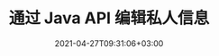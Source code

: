 ---
############################# Static ############################
layout: "product"
date: 2021-04-27T09:31:06+03:00
draft: false

product: "Redaction"
product_tag: "redaction"
platform: "Java"
platform_tag: "java"

############################# Head ############################
head_title: "Java 编辑 API |隐藏 PDF Word Excel 图像中的敏感数据"
head_description: "Java 文档编校 API – 通过各种编校类型隐藏 PDF、Word、Excel、PowerPoint 演示文稿和光栅图像中的个人数据."

############################# Header ############################
title: "通过 Java API 编辑私人信息"
description: "使用 Java 编校 API 从文档、工作表、演示文稿、PDF 和光栅图像文件中排除或隐藏个人信息和元数据."
button:
    enable: true

############################# SubMenu ############################
submenu:
    enable: true
    
    left:
        img_alt: "GroupDocs.Redaction for Java"
        image: "/border/groupdocs-redaction-java.svg"
        product: "GroupDocs.Redaction"
        platform: "Java"

    middle:
        button:
            # button loop
            - link: "#overview"
              text: "概述"

            # button loop
            - link: "#features"
              text: "特征"

            # button loop
            - link: "#support"
              text: "Support"

            # button loop
            - link: "https://products.groupdocs.app/redaction"
              text: "Live Demo"

            # button loop
            - link: "https://purchase.groupdocs.com/pricing/redaction/java"
              text: "价钱"

    right:
        link_download: "https://downloads.groupdocs.com/redaction"
        link_learn: "https://docs.groupdocs.com/redaction/java/"
        link_buy: "https://purchase.groupdocs.com"

############################# 概述 ############################
overview:
    enable: true
    content: |
      GroupDocs.Redaction for Java API 允许开发人员从 Microsoft Word、Excel、PowerPoint、PDF 和图像等流行文件格式中删除敏感数据，以便可以使用和分发，但仍然可以保护机密信息。编校库提供了一个独立于格式的单一界面，可以通过文本、元数据和注释编校类型编校任何类型的分类信息，包括社会保险号、医疗信息、财务、专有、法律甚至贸易细节。它允许您以原始格式保存文档，并使用原始页面的光栅图像创建经过净化的 PDF 文档。
    tabs:
      enable: true     
      
      ## TAB ONE ##
      tab_one:
        description: |
          以下是 Java 的 GroupDocs.Redaction 的概述：

        right:
          enable: true
          icon: "fab fa-html5"
          title: "概述"
          content: |
            * 编辑文本
            * 编辑元数据
            * 编辑注释
            * 编辑表格文档
            * 编辑受保护的文件
            * 定制
      
      ## TAB TWO ##
      tab_two:
        description: |
          GroupDocs.Redaction for Java 支持以下 [文档文件格式](https://docs.groupdocs.com/redaction/java/supported-document-formats/)：

        right:
          enable: true
          table:
            # table loop
            - title: "编辑文本, Metadata & Comments"
              content: |
                * **Word**: DOC, DOCX, DOT, ODT, DOTX, DOCM, DOTM, RTF
                * **Excel**: XLS, XLSX, XLT, XLTX, XLSM, XLTM, CSV
                * **PowerPoint**: PPT, PPTX, PPS, PPSX, POTX, PPTM, PPSM, POTM
                * **固定布局**: PDF
                * **光栅图像**: JPG, BMP, PNG, GIF, TIFF

      ## TAB THREE ##
      tab_three:
        description: |
          GroupDocs.Redaction for Java 支持以下操作系统、框架和包管理器:
        
        left:
          enable: true
          table:
            # table loop
            - icon: "fab fa-windows"
              title: "操作系统"
              content: |
                * Microsoft Windows Desktop
                * Microsoft Windows Server
                * Linux
                * MacOS

            # table loop
            - icon: "fas fa-code"
              title: "支持的框架"
              content: |
                * Java 7 (1.7) 及更高版本

        right:
          enable: true
          table:
            # table loop
            - icon: "fas fa-cogs"
              title: "开发环境"
              content: |
                * NetBeans
                * IntelliJ IDEA
                * Eclipse
            # table loop
            - icon: "fas fa-tools"
              title: "构建自动化工具"
              content: |
                * Maven

############################# 特征 ############################
features:
    enable: true
    title: "GroupDocs.Redaction for Java 特征"

    feature:
      # feature loop
      - icon: "fas fa-copy"
        content: "搜索和编辑搜索字符串的完全匹配"

      # feature loop
      - icon: "fas fa-eye"
        content: "控制编辑过程并跳过特定匹配"

      # feature loop
      - icon: "fas fa-bolt"
        content: "使用正则表达式查找和编辑"
      
      # feature loop
      - icon: "fas fa-file-powerpoint"
        content: "内置对办公格式和 PDF 的支持"

      # feature loop
      - icon: "fas fa-code"
        content: "清除元数据或编辑元数据值"

      # feature loop
      - icon: "fas fa-cloud"
        content: "限制对特定工作表和列的编辑"

      # feature loop
      - icon: "fas fa-remove-format"
        content: "删除注释或编辑其文本"

      # feature loop
      - icon: "fas fa-comment-slash"
        content: "使用文本（豁免代码）或图形（彩色矩形）密文"

      # feature loop
      - icon: "fas fa-location-arrow"
        content: "将文档保存为原始格式或带有原始页面光栅图像的 PDF"

      # feature loop
      - icon: "fas fa-border-all"
        content: "支持光栅图像格式和图像区域编辑"

      # feature loop
      - icon: "fas fa-wrench"
        content: "用于实现自定义编辑和格式的集成接口"

      # feature loop
      - icon: "fas fa-columns"
        content: "从图像文件中编辑或删除 EXIF 元数据"

      # feature loop
      - icon: "fas fa-file-word"
        content: "编辑 PDF、Word 和演示文稿文档中的嵌入图像"

    more_feature:
      # more_feature_loop
      - title: "通过编辑您的机密数据确保隐私"
        content: |
          GroupDocs.Redaction for Java 库使开发人员能够通过使用各种编校类型从受支持的文档中编校文本和图像。使用我们的 Redaction API 非常简单直接。

          以下代码示例使用表格文档（例如 Microsoft Excel 电子表格），其中编辑范围可以限制为特定的工作表和/或列。它使用过滤器在工作表“客户”上用电子邮件编辑第二列，使文档中的所有其他电子邮件保持不变。
          
          ```java
          final Redactor redactor  = new Redactor("sample.xlsx");
          try
          {
              CellFilter filter = new CellFilter();
              filter.setColumnIndex(1);
              filter.setWorkSheetName("Customers");
              Pattern expression = Pattern.compile("^\\w+([-+.']\\w+)*@\\w+([-.]\\w+)*\\.\\w+([-.]\\w+)*$");
              RedactorChangeLog result = redactor.apply(new CellColumnRedaction(filter, expression, new ReplacementOptions("[customer email]")));
              if (result.getStatus() != RedactionStatus.Failed)
              {
                  SaveOptions so = new SaveOptions();
                  so.setAddSuffix(true);
                  so.setRasterizeToPDF(false);
                  redactor.save(so);
              };
          }
          finally { redactor.close(); }
          ```

############################# Support ############################
support:
    enable: true

############################# Solutions ############################
solutions:
    enable: true
    title: "GroupDocs.Redaction 为其他流行的开发环境提供文档查看 API"

    solution:
        # solution loop
        - img_alt: "GroupDocs.Redaction for .NET"
          image: "/border/groupdocs-redaction-net.svg"
          product: "GroupDocs.Redaction"
          platform: ".NET"
          link: "/redaction/net/"

############################# Back to top ###############################
back_to_top:
  enable: true
---